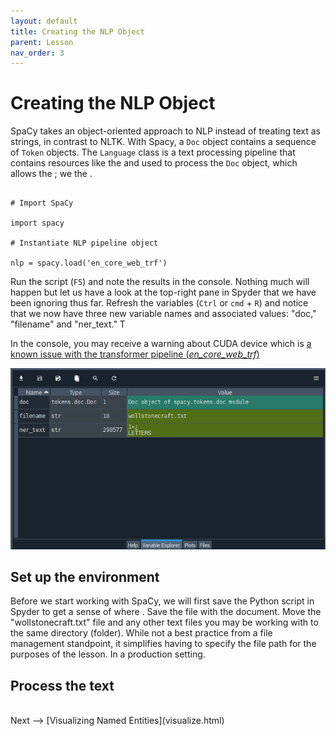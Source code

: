 ```yaml
---
layout: default
title: Creating the NLP Object
parent: Lesson
nav_order: 3
---
```


# Creating the NLP Object

SpaCy takes an object-oriented approach to NLP instead of treating text as strings, in contrast to NLTK. With Spacy, a `Doc` object contains a sequence of `Token` objects. The `Language` class is a text processing pipeline that contains resources like the and  used to process the `Doc` object, which allows the ; we the .

```

# Import SpaCy

import spacy

# Instantiate NLP pipeline object

nlp = spacy.load('en_core_web_trf')

```

Run the script (`F5`) and note the results in the console. Nothing much will happen but let us have a look at the top-right pane in Spyder that we have been ignoring thus far. Refresh the variables (`Ctrl` or `cmd` + `R`) and notice that we now have three new variable names and associated values: "doc," "filename" and "ner_text." T

In the console, you may receive a warning about CUDA device which is [a known issue with the transformer pipeline (*en_core_web_trf*)](https://github.com/explosion/spaCy/discussions/9571)

![](assets/img/spyder-variables1.png)

## Set up the environment

Before we start working with SpaCy, we will first save the Python script in Spyder to get a sense of where .  Save the file with the document. Move the "wollstonecraft.txt" file and any other text files you may be working with to the same directory (folder). While not a best practice from a file management standpoint, it simplifies having to specify the file path for the purposes of the lesson. In a production setting.

## Process the text



<br />
Next --> [Visualizing Named Entities](visualize.html)

